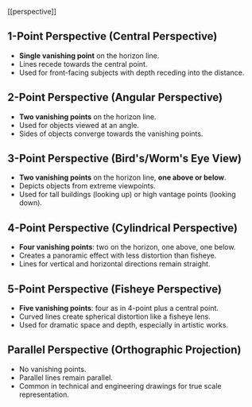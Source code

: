 [[perspective]]
## 1-Point Perspective (Central Perspective)
- **Single vanishing point** on the horizon line.
- Lines recede towards the central point.
- Used for front-facing subjects with depth receding into the distance.
## 2-Point Perspective (Angular Perspective)
- **Two vanishing points** on the horizon line.
- Used for objects viewed at an angle.
- Sides of objects converge towards the vanishing points.
## 3-Point Perspective (Bird's/Worm's Eye View)
- **Two vanishing points** on the horizon line, **one above or below**.
- Depicts objects from extreme viewpoints.
- Used for tall buildings (looking up) or high vantage points (looking down).
## 4-Point Perspective (Cylindrical Perspective)
- **Four vanishing points**: two on the horizon, one above, one below.
- Creates a panoramic effect with less distortion than fisheye.
- Lines for vertical and horizontal directions remain straight.
## 5-Point Perspective (Fisheye Perspective)
- **Five vanishing points**: four as in 4-point plus a central point.
- Curved lines create spherical distortion like a fisheye lens.
- Used for dramatic space and depth, especially in artistic works.
## Parallel Perspective (Orthographic Projection)
- No vanishing points.
- Parallel lines remain parallel.
- Common in technical and engineering drawings for true scale representation.